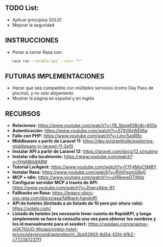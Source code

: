 ## TODO List:
- Aplicar principios SOLID
- Mejorar la seguridad

## INSTRUCCIONES
- Poner a correr Rasa con:
 ```bash
    rasa run --enable-api --cors "*"
```

## FUTURAS IMPLEMENTACIONES
- Hacer que sea compatible con múltiples servicios (como Day Pass de piscina), y no solo alojamiento
- Mostrar la página en español y en inglés

## RECURSOS
- **Relaciones:** https://www.youtube.com/watch?v=7B_Sbqq62Bc&t=650s
- **Autenticación:** https://www.youtube.com/watch?v=57jtVRxWEMw
- **Fallo con PHP:** https://www.youtube.com/watch?v=Ljncj5aqR9c
- **Middleware a partir de Laravel 11:** https://dev.to/grantholle/exploring-middleware-in-laravel-11-2e10
- **Instalar API a partir de Laravel 12:** https://laravel.com/docs/12.x/routing
- **Instalar n8n localmente:** https://www.youtube.com/watch?v=YHsN8jb8A8M
- **Tutorial LarAgent:** https://www.youtube.com/watch?v=Y7F4MoC5M8Y
- **Instalar Rasa:** https://www.youtube.com/watch?v=RVoFqxmG8p0
- **MCP + n8n:** https://www.youtube.com/watch?v=uXRkwwDTWdg
- **Configurar servidor MCP a través de API:** https://www.youtube.com/watch?v=2hwrxAbw-9Y
- **Fallbacks en Rasa:** https://legacy-docs-oss.rasa.com/docs/rasa/fallback-handoff/
- **API de hoteles (limitado a un listado de 10 pero por ahora vale):** https://xotelo.com/
- **Listado de hoteles (es necesario tener cuenta de RapidAPI, y luego simplemente se hace la consulta una vez para obtener los nombres y los id manualmente para el seeder):** https://rapidapi.com/anastue-pGK7lGUO-Wo/api/xotelo-hotel-prices/playground/apiendpoint_2bd42903-8d5d-42fd-bfb2-c772387237f1
